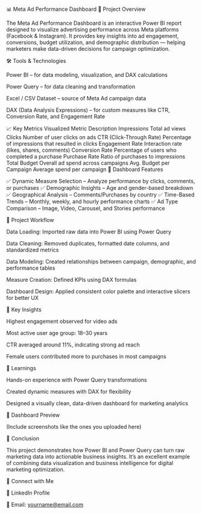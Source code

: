 📊 Meta Ad Performance Dashboard
🧩 Project Overview

The Meta Ad Performance Dashboard is an interactive Power BI report designed to visualize advertising performance across Meta platforms (Facebook & Instagram).
It provides key insights into ad engagement, conversions, budget utilization, and demographic distribution — helping marketers make data-driven decisions for campaign optimization.

🛠️ Tools & Technologies

Power BI – for data modeling, visualization, and DAX calculations

Power Query – for data cleaning and transformation

Excel / CSV Dataset – source of Meta Ad campaign data

DAX (Data Analysis Expressions) – for custom measures like CTR, Conversion Rate, and Engagement Rate

📈 Key Metrics Visualized
Metric	Description
Impressions	Total ad views
Clicks	Number of user clicks on ads
CTR (Click-Through Rate)	Percentage of impressions that resulted in clicks
Engagement Rate	Interaction rate (likes, shares, comments)
Conversion Rate	Percentage of users who completed a purchase
Purchase Rate	Ratio of purchases to impressions
Total Budget	Overall ad spend across campaigns
Avg. Budget per Campaign	Average spend per campaign
🧮 Dashboard Features

✅ Dynamic Measure Selection – Analyze performance by clicks, comments, or purchases
✅ Demographic Insights – Age and gender-based breakdown
✅ Geographical Analysis – Comments/Purchases by country
✅ Time-Based Trends – Monthly, weekly, and hourly performance charts
✅ Ad Type Comparison – Image, Video, Carousel, and Stories performance

📂 Project Workflow

Data Loading: Imported raw data into Power BI using Power Query

Data Cleaning: Removed duplicates, formatted date columns, and standardized metrics

Data Modeling: Created relationships between campaign, demographic, and performance tables

Measure Creation: Defined KPIs using DAX formulas

Dashboard Design: Applied consistent color palette and interactive slicers for better UX

📅 Key Insights

Highest engagement observed for video ads

Most active user age group: 18–30 years

CTR averaged around 11%, indicating strong ad reach

Female users contributed more to purchases in most campaigns

🧠 Learnings

Hands-on experience with Power Query transformations

Created dynamic measures with DAX for flexibility

Designed a visually clean, data-driven dashboard for marketing analytics

📸 Dashboard Preview

(Include screenshots like the ones you uploaded here)

💬 Conclusion

This project demonstrates how Power BI and Power Query can turn raw marketing data into actionable business insights. It’s an excellent example of combining data visualization and business intelligence for digital marketing optimization.

🔗 Connect with Me

💼 LinkedIn Profile

📧 Email: yourname@email.com
